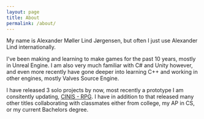 ```yaml
---
layout: page
title: About
permalink: /about/
---
```


My name is Alexander Møller Lind Jørgensen, but often I just use Alexander Lind internationally.

I've been making and learning to make games for the past 10 years,
mostly in Unreal Engine. I am also very much familiar with C# and Unity however, and even more recently have gone deeper into learning C++ and working in other engines,
mostly Valves Source Engine.

I have released 3 solo projects by now, most recently a prototype I am consitently updating, [CINIS - RPG](https://alexanderlind.itch.io/cinis-rpg). I have in addition to that released many other titles collaborating with classmates either from college, my AP in CS, or my current Bachelors degree.
